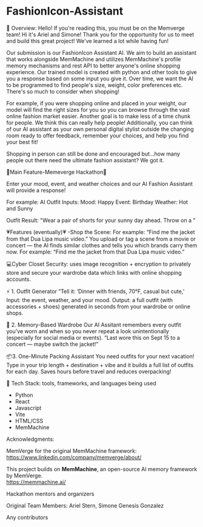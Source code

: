 # FashionIcon-Assistant

 🚀 Overview: 
 Hello! If you're reading this, you must be on the Memverge team! Hi it's Ariel and Simone! Thank you for the opportunity for us to meet and build this great project! We've learned a lot while having fun!
 
Our submission is our FashionIcon Assistant AI.  We aim to build an assistant that works alongside MemMachine and utilizes MemMachine's profile memory mechanisms and rest API to better anyone's online shopping experience.  Our trained model is created with python and other tools to give you a response based on some input you give it.   Over time, we want the AI to be programmed to find people's size, weight, color preferences etc.  There's so much to consider when shopping!

For example, if you were shopping online and placed in your weight, our model will find the right sizes for you so you can browse through the vast online fashion market easier.  Another goal is to make less of a time chunk for people.  We think this can really help people!  Additionally, you can think of our AI assistant as your own personal digital stylist outside the changing room ready to offer feedback, remember your choices, and help you find your best fit!

Shopping in person can still be done and encouraged but...how many people out there need the ultimate fashion assistant? We got it.

 
💙Main Feature-Memeverge Hackathon💙

Enter your mood, event, and weather choices and our AI Fashion Assistant will provide a response!

For example:
AI Outfit Inputs:
Mood: Happy
Event: Birthday
Weather: Hot and Sunny 

Outfit Result:
"Wear a pair of shorts for your sunny day ahead.  Throw on a "

💗Features (eventually)💗
-Shop the Scene: 
For example: “Find me the jacket from that Dua Lipa music video.”
You upload or tag a scene from a movie or concert — the AI finds similar clothes and tells you which brands carry them now.
For example: “Find me the jacket from that Dua Lipa music video.”

💻Cyber Closet Security: uses image recognition + encryption to privately store and secure your wardrobe data which links with online shopping accounts.

⚡ 1. Outfit Generator
“Tell it: ‘Dinner with friends, 70°F, casual but cute,’ 
Input: the event, weather, and your mood.
Output: a full outfit (with accessories + shoes) generated in seconds from your wardrobe or online shops.

🧠 2. Memory-Based Wardrobe
Our AI Assitant remembers every outfit you’ve worn and when so you never repeat a look unintentionally (especially for social media or events).
“Last wore this on Sept 15 to a concert — maybe switch the jacket!”

📦3. One-Minute Packing Assistant
You need outfits for your next vacation! Type in your trip length + destination + vibe and it builds a full list of outfits for each day.
Saves hours before travel and reduces overpacking!



🧩 Tech Stack: tools, frameworks, and languages being used
- Python 
- React
- Javascript
- Vite
- HTML/CSS
- MemMachine 


Acknowledgments: 

MemVerge for the original MemMachine framework: https://www.linkedin.com/company/memverge/about/

This project builds on **MemMachine**, an open-source AI memory framework by MemVerge.  
https://memmachine.ai/ 

Hackathon mentors and organizers

Original Team Members:
Ariel Stern,
Simone Genesis Gonzalez

Any contributors
